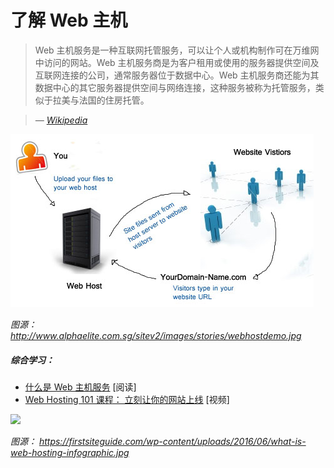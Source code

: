 # 了解 Web 主机

> Web 主机服务是一种互联网托管服务，可以让个人或机构制作可在万维网中访问的网站。Web 主机服务商是为客户租用或使用的服务器提供空间及互联网连接的公司，通常服务器位于数据中心。Web 主机服务商还能为其数据中心的其它服务器提供空间与网络连接，这种服务被称为托管服务，类似于拉美与法国的住房托管。

><cite>&#8212; [Wikipedia](https://en.wikipedia.org/wiki/Web_hosting_service)</cite>

![](../images/host.jpg "http://www.alphaelite.com.sg/sitev2/images/stories/webhostdemo.jpg")

<cite>图源： <a href="http://www.alphaelite.com.sg/sitev2/images/stories/webhostdemo.jpg">http://www.alphaelite.com.sg/sitev2/images/stories/webhostdemo.jpg</a></cite>


##### 综合学习：

* [什么是 Web 主机服务](https://firstsiteguide.com/web-hosting/) [阅读]
* [Web Hosting 101 课程： 立刻让你的网站上线](https://www.udemy.com/web-hosting-101/) [视频]

![](https://raw.githubusercontent.com/lsvih/front-end-handbook-2018/zh-Hans/learning/what-is-web-hosting-infographic.jpg)

<cite>图源： <a href="https://firstsiteguide.com/wp-content/uploads/2016/06/what-is-web-hosting-infographic.jpg">https://firstsiteguide.com/wp-content/uploads/2016/06/what-is-web-hosting-infographic.jpg</a></cite>


